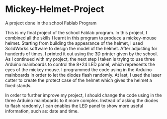 # Mickey-Helmet-Project
A project done in the school Fablab Program

This is my final project of the school Fablab program. In this project, I combined all the skills I learnt in this program to produce a mickey-mouse helmet. Starting from building the appearance of the helmet, I used SolidWorks software to design the model of the helmet. After adjusting for hunderds of times, I printed it out using the 3D printer given by the school. As I continued with my project, the next step I taken is trying to use three Arduino mainboards to control the 8*24 LED panel, which represents the eyes of the mickey mouse. I programmed the code using in the Arduino mainboards in order to let the diodes flash randomly. At last, I used the laser cutter to create the protect case of the helmet which gives the helmet a fixed stands.

In order to further improve my project, I should change the code using in the three Arduino mainboards to it more complex. Instead of asking the diodes to flash randomly, I can enables the LED panel to show more useful information, such as: date and time.

